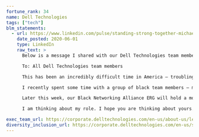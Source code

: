 ```yaml
---
fortune_rank: 34
name: Dell Technologies
tags: ["tech"]
blm_statements:
  - url: https://www.linkedin.com/pulse/standing-strong-together-michael-dell/
    date_posted: 2020-06-01
    type: LinkedIn
    raw_text: >
      Below is a message I shared with our Dell Technologies team members earlier today. I also thought this might be helpful for the LinkedIn community and for our customers, partners and friends in these difficult times.

      To: All Dell Technologies team members

      This has been an incredibly difficult time in America – troubling and sad. The murder of George Floyd is an atrocity. We all stand in horror, grieving as a nation alongside his family and his community. To see a man killed, a life ended cruelly and senselessly is something that will haunt me forever. But for people of color in communities all over this country and around the world – that footage is not a surprise, it is all too familiar. The fault lines of our society are laid bare. From the devastating and disproportionate impacts of COVID-19 to the devastating impacts of police brutality, the long-standing racial injustice in America that began 400 years ago is impossible to ignore. And the people who have been ignored are now demanding to be heard. We are listening.

      I recently spent some time with a group of black team members – mostly listening. How are we doing? Have we succeeded in creating a company where all our team members feel safe and valued? How can we do more? How can we do better? What was supposed to be a one-hour meeting lasted much longer. I’ve been thinking about that conversation a lot, about our team members, our friends and our families. The main thing I heard was we need to create space for tough conversations, have greater leadership accountability and take actions that drive positive socio-economic change for communities of color. I am optimistic about what we’ve built at Dell, of our culture that’s designed to support every team member in reaching their full potential, and of our vision for where we’re going. I’ve always believed diversity is power. It’s how we win and win the right way. We can lead by example and lean into our inclusive culture. We can lead by example and surround each other in love and support when we need it most.

      Later this week, our Black Networking Alliance ERG will hold a moment of reflection to recognize and hear from those who are most affected by recent acts of violence. I’d ask that everyone please join with us in this moment. Additionally, our Chief Diversity & Inclusion Officer, Brian Reaves, is talking internally and with our partners to see where additional investment is needed. We need to do things differently now so that we can lead measurable change and truly be an employer of choice for all. I encourage you to get involved. Because for all the work we do within our own company, there will never be true justice or equality until we root out the rotten underbelly of racism that is eating away at the most cherished values we hold dear. Real change requires us all to actively participate in the hard work that lies ahead… the hard work that has to be done for our nation and our world to heal, grow stronger, and for us to move forward as one people with a shared voice.

      I am thinking about my role. I hope you are thinking about yours. This is a time to stand strong together. Let’s be kind. Let’s be loving. Let’s stand up for each other and be the change.

exec_team_url: https://corporate.delltechnologies.com/en-us/about-us/leadership.htm
diversity_inclusion_url: https://corporate.delltechnologies.com/en-us/social-impact/reporting/diversity-and-inclusion-report.htm
---
```

